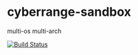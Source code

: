 # cyberrange-sandbox
multi-os multi-arch

[![Build Status](https://travis-ci.com/githubfoam/cyberrange-sandbox.svg?branch=dev)](https://travis-ci.com/githubfoam/cyberrange-sandbox)  



~~~~

~~~~
